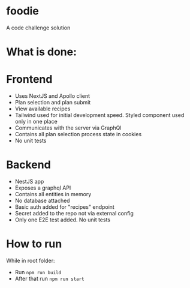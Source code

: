# foodie

A code challenge solution

# What is done:
# Frontend
* Uses NextJS and Apollo client
* Plan selection and plan submit
* View available recipes
* Tailwind used for initial development speed. Styled component used only in one place
* Communicates with the server via GraphQl
* Contains all plan selection process state in cookies
* No unit tests

# Backend
* NestJS app
* Exposes a graphql API
* Contains all entities in memory
* No database attached
* Basic auth added for "recipes" endpoint
* Secret added to the repo not via external config
* Only one E2E test added. No unit tests

# How to run
While in root folder:
* Run `npm run build`
* After that run `npm run start`
